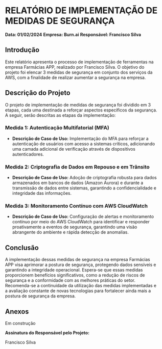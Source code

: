 # RELATÓRIO DE IMPLEMENTAÇÃO DE MEDIDAS DE SEGURANÇA

**Data: 01/02/2024**
**Empresa: Burn.ai**
**Responsável: Francisco Silva**

## Introdução
Este relatório apresenta o processo de implementação de ferramentas na empresa Farmácias APP, realizado por Francisco Silva. O objetivo do projeto foi elencar 3 medidas de segurança em conjunto dos serviços da AWS, com a finalidade de realizar aumentar a segurança na empresa.

## Descrição do Projeto
O projeto de implementação de medidas de segurança foi dividido em 3 etapas, cada uma destinada a reforçar aspectos específicos da segurança. A seguir, serão descritas as etapas da implementação:

### Medida 1: Autenticação Multifatorial (MFA)
- **Descrição de Caso de Uso:** Implementação do MFA para reforçar a autenticação de usuários com acesso a sistemas críticos, adicionando uma camada adicional de verificação através de dispositivos autenticadores.

### Medida 2: Criptografia de Dados em Repouso e em Trânsito
- **Descrição de Caso de Uso:** Adoção de criptografia robusta para dados armazenados em bancos de dados (Amazon Aurora) e durante a transmissão de dados entre sistemas, garantindo a confidencialidade e integridade das informações.

### Medida 3: Monitoramento Contínuo com AWS CloudWatch
- **Descrição de Caso de Uso:** Configuração de alertas e monitoramento contínuo por meio do AWS CloudWatch para identificar e responder proativamente a eventos de segurança, garantindo uma visão abrangente do ambiente e rápida detecção de anomalias.

## Conclusão
A implementação dessas medidas de segurança na empresa Farmácias APP visa aprimorar a postura de segurança, protegendo dados sensíveis e garantindo a integridade operacional. Espera-se que essas medidas proporcionem benefícios significativos, como a redução de riscos de segurança e a conformidade com as melhores práticas do setor. Recomenda-se a continuidade da utilização das medidas implementadas e a avaliação constante de novas tecnologias para fortalecer ainda mais a postura de segurança da empresa.

## Anexos

Em construção

**Assinatura do Responsável pelo Projeto:**

Francisco Silva
